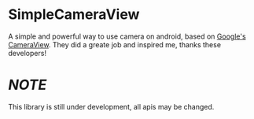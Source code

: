 # SimpleCameraView
A simple and powerful way to use camera on android, based on [Google's CameraView](https://github.com/google/cameraview).
They did a greate job and inspired me, thanks these developers!
# ***NOTE***
This library is still under development, all apis may be changed.
